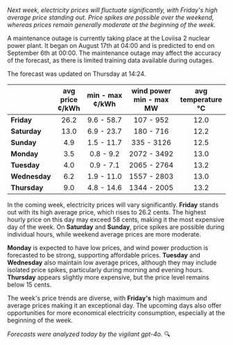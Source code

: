 *Next week, electricity prices will fluctuate significantly, with Friday's high average price standing out. Price spikes are possible over the weekend, whereas prices remain generally moderate at the beginning of the week.*

A maintenance outage is currently taking place at the Loviisa 2 nuclear power plant. It began on August 17th at 04:00 and is predicted to end on September 6th at 00:00. The maintenance outage may affect the accuracy of the forecast, as there is limited training data available during outages.

The forecast was updated on Thursday at 14:24.

|               | avg<br>price<br>¢/kWh | min - max<br>¢/kWh | wind power<br>min - max<br>MW | avg<br>temperature<br>°C |
|:-------------|:----------------:|:----------------:|:-------------:|:-------------:|
| **Friday**  |         26.2         |     9.6 - 58.7     |    107 - 952     |       12.0       |
| **Saturday**  |         13.0         |     6.9 - 23.7     |    180 - 716     |       12.2       |
| **Sunday** |         4.9          |     1.5 - 11.7     |   335 - 3126    |       12.5       |
| **Monday** |         3.5          |     0.8 - 9.2      |  2072 - 3492   |       13.0       |
| **Tuesday**   |         4.0          |     0.9 - 7.1      |  2065 - 2764   |       13.2       |
| **Wednesday** |      6.2          |     1.9 - 11.0     |  1557 - 2803   |       13.0       |
| **Thursday**   |         9.0          |     4.8 - 14.6     |  1344 - 2005   |       13.2       |

In the coming week, electricity prices will vary significantly. **Friday** stands out with its high average price, which rises to 26.2 cents. The highest hourly price on this day may exceed 58 cents, making it the most expensive day of the week. On **Saturday** and **Sunday**, price spikes are possible during individual hours, while weekend average prices are more moderate.

**Monday** is expected to have low prices, and wind power production is forecasted to be strong, supporting affordable prices. **Tuesday** and **Wednesday** also maintain low average prices, although they may include isolated price spikes, particularly during morning and evening hours. **Thursday** appears slightly more expensive, but the price level remains below 15 cents.

The week's price trends are diverse, with **Friday's** high maximum and average prices making it an exceptional day. The upcoming days also offer opportunities for more economical electricity consumption, especially at the beginning of the week.

*Forecasts were analyzed today by the vigilant gpt-4o.* 🔍
